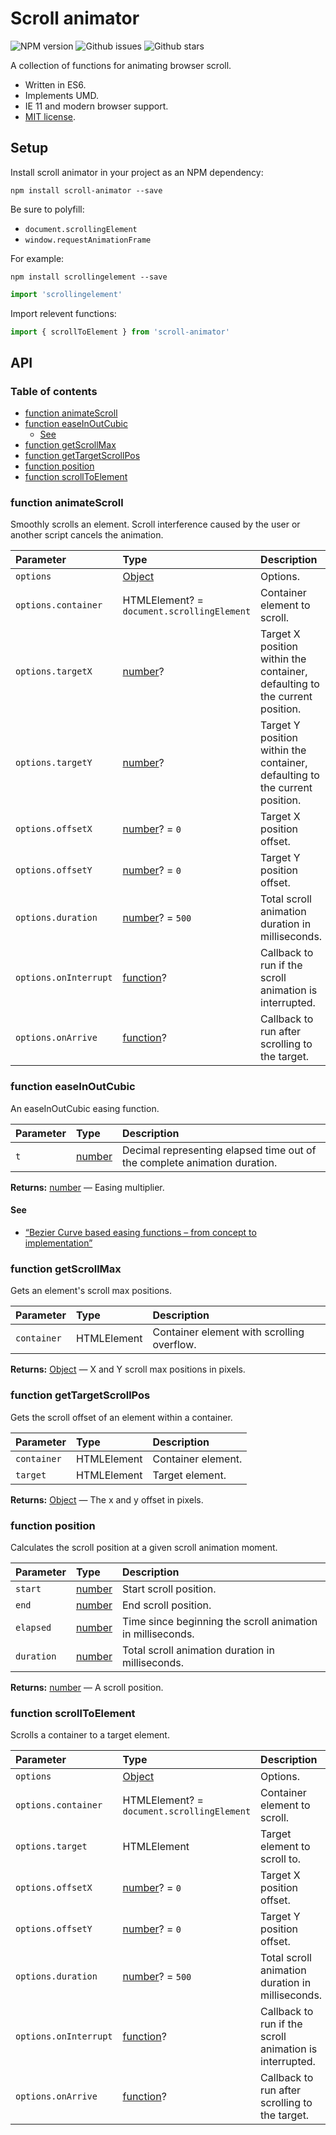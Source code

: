 # Scroll animator

![NPM version](https://img.shields.io/npm/v/scroll-animator.svg?style=flat-square) ![Github issues](https://img.shields.io/github/issues/jaydenseric/scroll-animator.svg?style=flat-square) ![Github stars](https://img.shields.io/github/stars/jaydenseric/scroll-animator.svg?style=flat-square)

A collection of functions for animating browser scroll.

- Written in ES6.
- Implements UMD.
- IE 11 and modern browser support.
- [MIT license](https://en.wikipedia.org/wiki/MIT_License).

## Setup

Install scroll animator in your project as an NPM dependency:

```shell
npm install scroll-animator --save
```

Be sure to polyfill:

- `document.scrollingElement`
- `window.requestAnimationFrame`

For example:

```shell
npm install scrollingelement --save
```

```js
import 'scrollingelement'
```

Import relevent functions:

```js
import { scrollToElement } from 'scroll-animator'
```

## API

### Table of contents

- [function animateScroll](#function-animatescroll)
- [function easeInOutCubic](#function-easeinoutcubic)
  - [See](#see)
- [function getScrollMax](#function-getscrollmax)
- [function getTargetScrollPos](#function-gettargetscrollpos)
- [function position](#function-position)
- [function scrollToElement](#function-scrolltoelement)

### function animateScroll

Smoothly scrolls an element. Scroll interference caused by the user or another script cancels the animation.

| Parameter             | Type                                       | Description                                                                 |
| :-------------------- | :----------------------------------------- | :-------------------------------------------------------------------------- |
| `options`             | [Object](https://mdn.io/object)            | Options.                                                                    |
| `options.container`   | HTMLElement? = `document.scrollingElement` | Container element to scroll.                                                |
| `options.targetX`     | [number](https://mdn.io/number)?           | Target X position within the container, defaulting to the current position. |
| `options.targetY`     | [number](https://mdn.io/number)?           | Target Y position within the container, defaulting to the current position. |
| `options.offsetX`     | [number](https://mdn.io/number)? = `0`     | Target X position offset.                                                   |
| `options.offsetY`     | [number](https://mdn.io/number)? = `0`     | Target Y position offset.                                                   |
| `options.duration`    | [number](https://mdn.io/number)? = `500`   | Total scroll animation duration in milliseconds.                            |
| `options.onInterrupt` | [function](https://mdn.io/function)?       | Callback to run if the scroll animation is interrupted.                     |
| `options.onArrive`    | [function](https://mdn.io/function)?       | Callback to run after scrolling to the target.                              |

### function easeInOutCubic

An easeInOutCubic easing function.

| Parameter | Type                            | Description                                                               |
| :-------- | :------------------------------ | :------------------------------------------------------------------------ |
| `t`       | [number](https://mdn.io/number) | Decimal representing elapsed time out of the complete animation duration. |

**Returns:** [number](https://mdn.io/number) — Easing multiplier.

#### See

- [“Bezier Curve based easing functions – from concept to implementation”](http://greweb.me/2012/02/bezier-curve-based-easing-functions-from-concept-to-implementation)

### function getScrollMax

Gets an element's scroll max positions.

| Parameter   | Type        | Description                                |
| :---------- | :---------- | :----------------------------------------- |
| `container` | HTMLElement | Container element with scrolling overflow. |

**Returns:** [Object](https://mdn.io/object) — X and Y scroll max positions in pixels.

### function getTargetScrollPos

Gets the scroll offset of an element within a container.

| Parameter   | Type        | Description        |
| :---------- | :---------- | :----------------- |
| `container` | HTMLElement | Container element. |
| `target`    | HTMLElement | Target element.    |

**Returns:** [Object](https://mdn.io/object) — The x and y offset in pixels.

### function position

Calculates the scroll position at a given scroll animation moment.

| Parameter  | Type                            | Description                                                |
| :--------- | :------------------------------ | :--------------------------------------------------------- |
| `start`    | [number](https://mdn.io/number) | Start scroll position.                                     |
| `end`      | [number](https://mdn.io/number) | End scroll position.                                       |
| `elapsed`  | [number](https://mdn.io/number) | Time since beginning the scroll animation in milliseconds. |
| `duration` | [number](https://mdn.io/number) | Total scroll animation duration in milliseconds.           |

**Returns:** [number](https://mdn.io/number) — A scroll position.

### function scrollToElement

Scrolls a container to a target element.

| Parameter             | Type                                       | Description                                             |
| :-------------------- | :----------------------------------------- | :------------------------------------------------------ |
| `options`             | [Object](https://mdn.io/object)            | Options.                                                |
| `options.container`   | HTMLElement? = `document.scrollingElement` | Container element to scroll.                            |
| `options.target`      | HTMLElement                                | Target element to scroll to.                            |
| `options.offsetX`     | [number](https://mdn.io/number)? = `0`     | Target X position offset.                               |
| `options.offsetY`     | [number](https://mdn.io/number)? = `0`     | Target Y position offset.                               |
| `options.duration`    | [number](https://mdn.io/number)? = `500`   | Total scroll animation duration in milliseconds.        |
| `options.onInterrupt` | [function](https://mdn.io/function)?       | Callback to run if the scroll animation is interrupted. |
| `options.onArrive`    | [function](https://mdn.io/function)?       | Callback to run after scrolling to the target.          |
